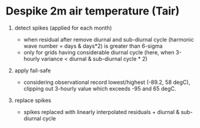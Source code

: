 Despike 2m air temperature (Tair)
=================================

1. detect spikes (applied for each month)
    - when residual after remove diurnal and sub-diurnal cycle (harmonic wave number = days & days*2) is greater than 6-sigma
    - only for grids having considerable diurnal cycle (here, when 3-hourly variance < diurnal & sub-diurnal cycle * 2)

2. apply fail-safe
    - considering observational record lowest/highest (-89.2, 58 degC), clipping out 3-hourly value which exceeds -95 and 65 degC.

3. replace spikes
    - spikes replaced with linearly interpolated residuals + diurnal & sub-diurnal cycle

